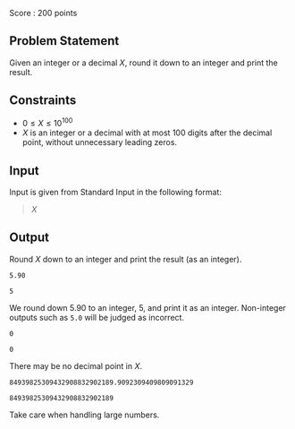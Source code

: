 Score : $200$ points

## Problem Statement

Given an integer or a decimal $X$, round it down to an integer and print the result. 

## Constraints

- $0 \le X \le 10^{100}$
- $X$ is an integer or a decimal with at most $100$ digits after the decimal point, without unnecessary leading zeros.

## Input

Input is given from Standard Input in the following format:

> $X$

## Output

Round $X$ down to an integer and print the result (as an integer).

```input1
5.90
```

```output1
5
```

We round down $5.90$ to an integer, $5$, and print it as an integer. Non-integer outputs such as `5.0` will be judged as incorrect.

```input2
0
```

```output2
0
```

There may be no decimal point in $X$.

```input3
84939825309432908832902189.9092309409809091329
```

```output3
84939825309432908832902189
```

Take care when handling large numbers.
